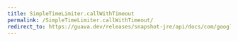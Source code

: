 ```yaml
---
title: SimpleTimeLimiter.callWithTimeout
permalink: /SimpleTimeLimiter.callWithTimeout/
redirect_to: https://guava.dev/releases/snapshot-jre/api/docs/com/google/common/util/concurrent/SimpleTimeLimiter.html#callWithTimeout-java.util.concurrent.Callable-long-java.util.concurrent.TimeUnit-
---
```

